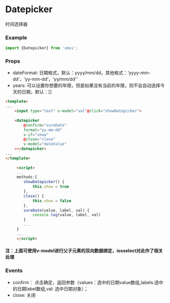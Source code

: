 Datepicker
====================
时间选择器

### Example

```js
import {Datepicker} from 'vmui';
```

### Props

* dateFormat: 日期格式，默认：yyyy/mm/dd，其他格式：‘yyyy-mm-dd’，‘yy-mm-dd’，‘yy/mm/dd'’
* years: 可以设置你想要的年限，但是如果没有当前的年限，则不会自动选择今天的日期，默认：[]

```html
<template>
...
	<input type="text" v-model="val"@click="showDatepicker">
	 
	<datepicker 
		@confirm="sureDate" 
		format="yy-mm-dd" 
		v-if="show" 
		@close="close" 
		v-model="dateValue"
	></datepicker>
...
</template>
	 
	 <script>
	 ...
	 methods:{
	   	showDatepicker() {
		    this.show = true
		},
		close() {
		    this.show = false
		},
		sureDate(value, label, val) {
			console.log(value, label, val)
		}
		...
	 }
	 ...
	 </script>
```
#### 注：上面可使用v-model进行父子元素的双向数据绑定，iosselect对此作了相关处理

### Events

* confirm： 点击确定，返回参数（values：选中的日期value数组,labels:选中的日期label数组,val: 选中日期对象）；
* close: 关闭



